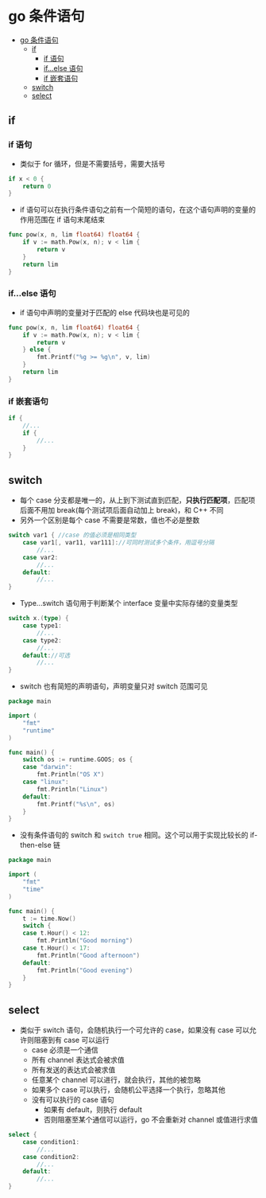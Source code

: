 # go 条件语句

- [go 条件语句](#go-%e6%9d%a1%e4%bb%b6%e8%af%ad%e5%8f%a5)
  - [if](#if)
    - [if 语句](#if-%e8%af%ad%e5%8f%a5)
    - [if...else 语句](#ifelse-%e8%af%ad%e5%8f%a5)
    - [if 嵌套语句](#if-%e5%b5%8c%e5%a5%97%e8%af%ad%e5%8f%a5)
  - [switch](#switch)
  - [select](#select)

## if

### if 语句

- 类似于 for 循环，但是不需要括号，需要大括号

```go
if x < 0 {
    return 0
}
```

- if 语句可以在执行条件语句之前有一个简短的语句，在这个语句声明的变量的作用范围在 if 语句末尾结束

```go
func pow(x, n, lim float64) float64 {
    if v := math.Pow(x, n); v < lim {
        return v
    }
    return lim
}
```

### if...else 语句

- if 语句中声明的变量对于匹配的 else 代码块也是可见的

```go
func pow(x, n, lim float64) float64 {
    if v := math.Pow(x, n); v < lim {
        return v
    } else {
        fmt.Printf("%g >= %g\n", v, lim)
    }
    return lim
}
```

### if 嵌套语句

```go
if {
    //...
    if {
        //...
    }
}
```

## switch

- 每个 case 分支都是唯一的，从上到下测试直到匹配，**只执行匹配项**，匹配项后面不用加 break(每个测试项后面自动加上 break)，和 C++ 不同
- 另外一个区别是每个 case 不需要是常数，值也不必是整数

```go
switch var1 { //case 的值必须是相同类型
    case var1[, var11, var111]://可同时测试多个条件，用逗号分隔
        //...
    case var2:
        //...
    default:
        //...
}
```

- Type...switch 语句用于判断某个 interface 变量中实际存储的变量类型

```go
switch x.(type) {
    case type1:
        //...
    case type2:
        //...
    default://可选
        //...
}
```

- switch 也有简短的声明语句，声明变量只对 switch 范围可见

```go
package main

import (
    "fmt"
    "runtime"
)

func main() {
    switch os := runtime.GOOS; os {
    case "darwin":
        fmt.Println("OS X")
    case "linux":
        fmt.Println("Linux")
    default:
        fmt.Printf("%s\n", os)
    }
}
```

- 没有条件语句的 switch 和 `switch true` 相同。这个可以用于实现比较长的 if-then-else 链

```go
package main

import (
    "fmt"
    "time"
)

func main() {
    t := time.Now()
    switch {
    case t.Hour() < 12:
        fmt.Println("Good morning")
    case t.Hour() < 17:
        fmt.Println("Good afternoon")
    default:
        fmt.Println("Good evening")
    }
}

```

## select

- 类似于 switch 语句，会随机执行一个可允许的 case，如果没有 case 可以允许则阻塞到有 case 可以运行
  - case 必须是一个通信
  - 所有 channel 表达式会被求值
  - 所有发送的表达式会被求值
  - 任意某个 channel 可以进行，就会执行，其他的被忽略
  - 如果多个 case 可以执行，会随机公平选择一个执行，忽略其他
  - 没有可以执行的 case 语句
    - 如果有 default，则执行 default
    - 否则阻塞至某个通信可以运行，go 不会重新对 channel 或值进行求值

```go
select {
    case condition1:
        //...
    case condition2:
        //...
    default:
        //...
}
```
